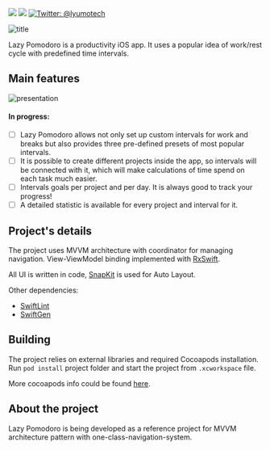 <p align="left">
    <img src="https://img.shields.io/badge/iOS-12.0+-blue.svg" />
    <img src="https://img.shields.io/badge/Swift-5.0-brightgreen.svg" />
    <a href="https://twitter.com/lyumotech">
        <img src="https://img.shields.io/badge/Contact-@lyumotech-lightgrey.svg?style=flat" alt="Twitter: @lyumotech" />
    </a>
</p>

![title](https://github.com/msaveleva/lazy-pomodoro/blob/master/GithubGraphics/Github%20title%202x.png)

Lazy Pomodoro is a productivity iOS app.
It uses a popular idea of work/rest cycle with predefined time intervals. 


## Main features
![presentation](https://github.com/msaveleva/lazy-pomodoro/blob/master/GithubGraphics/Presentation%202x.png)

#### In progress:
- [ ] Lazy Pomodoro allows not only set up custom intervals for work and breaks but also provides three pre-defined presets of most popular intervals.
- [ ] It is possible to create different projects inside the app, so intervals will be connected with it, which will make calculations of time spend on each task much easier.
- [ ] Intervals goals per project and per day. It is always good to track your progress!
- [ ] A detailed statistic is available for every project and interval for it.

## Project's details
The project uses MVVM architecture with coordinator for managing navigation. View-ViewModel binding implemented with [RxSwift](https://github.com/ReactiveX/RxSwift).

All UI is written in code, [SnapKit](https://github.com/SnapKit/SnapKit) is used for Auto Layout.

Other dependencies:
- [SwiftLint](https://github.com/realm/SwiftLint)
- [SwiftGen](https://github.com/SwiftGen/SwiftGen#installation)

## Building
The project relies on external libraries and required Cocoapods installation.
Run `pod install` project folder and start the project from `.xcworkspace` file.

More cocoapods info could be found [here](https://cocoapods.org).

## About the project
Lazy Pomodoro is being developed as a reference project for MVVM architecture pattern with one-class-navigation-system. 
